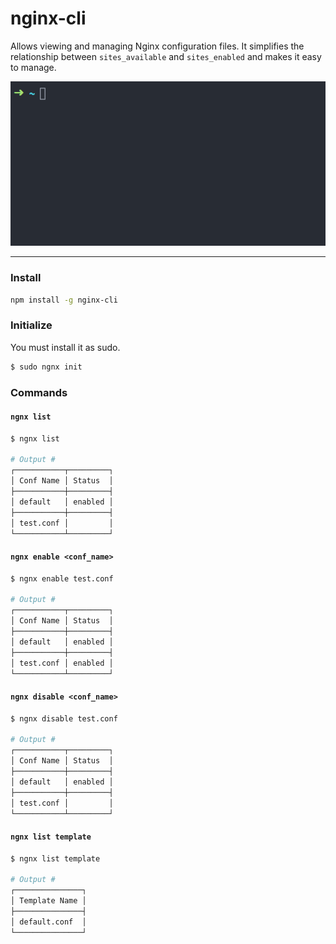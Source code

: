 # nginx-cli

Allows viewing and managing Nginx configuration files. It simplifies the relationship between `sites_available` and `sites_enabled` and makes it easy to manage.

![ngnx preview](https://github.com/aykutkardas/nginx-cli/blob/master/preview.gif?raw=true)

---

### Install

```sh
npm install -g nginx-cli
```

### Initialize

You must install it as sudo.

```sh
$ sudo ngnx init
```

### Commands

#### `ngnx list`

```sh
$ ngnx list

# Output #
┌───────────┬─────────┐
│ Conf Name │ Status  │
├───────────┼─────────┤
│ default   │ enabled │
├───────────┼─────────┤
│ test.conf │         │
└───────────┴─────────┘
```

#### `ngnx enable <conf_name>`

```sh
$ ngnx enable test.conf

# Output #
┌───────────┬─────────┐
│ Conf Name │ Status  │
├───────────┼─────────┤
│ default   │ enabled │
├───────────┼─────────┤
│ test.conf │ enabled │
└───────────┴─────────┘
```

#### `ngnx disable <conf_name>`

```sh
$ ngnx disable test.conf

# Output #
┌───────────┬─────────┐
│ Conf Name │ Status  │
├───────────┼─────────┤
│ default   │ enabled │
├───────────┼─────────┤
│ test.conf │         │
└───────────┴─────────┘
```

#### `ngnx list template`

```sh
$ ngnx list template

# Output #
┌───────────────┐
│ Template Name │
├───────────────┤
│ default.conf  │
└───────────────┘
```
